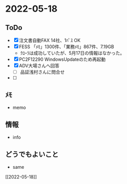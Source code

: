 # 2022-05-18

## ToDo
- [x] 注文書自動FAX 14社、1ﾊﾟｽ OK
- [x] FESS 「ﾒﾓ」1300件、「業務ﾒﾓ」867件、7.19GB
	- ｸﾛｰﾗは成功していたが、5月17日の情報はなかった。
- [x] PC2F12290 WindowsUpdateのため再起動
- [x] ADV大場さんへ回答
	- [ ] 品証浅村さんに問合せ
- [ ] 


## ﾒﾓ
- memo


## 情報
- info


## どうでもよいこと
- same


[[2022-05-18]]

